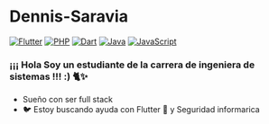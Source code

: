 # Dennis-Saravia
[![Flutter](https://img.shields.io/badge/Flutter-02569B?style=flat&logo=flutter&logoColor=white)](https://flutter.dev/)
[![PHP](https://img.shields.io/badge/PHP-777BB4?style=flat&logo=php&logoColor=white)](https://www.php.net/)
[![Dart](https://img.shields.io/badge/Dart-0175C2?style=flat&logo=dart&logoColor=white)](https://dart.dev/)
[![Java](https://img.shields.io/badge/Java-007396?style=flat&logo=java&logoColor=white)](https://www.java.com/)
[![JavaScript](https://img.shields.io/badge/JavaScript-F7DF1E?style=flat&logo=javascript&logoColor=black)](https://developer.mozilla.org/es/docs/Web/JavaScript)

### ¡¡¡ Hola Soy un estudiante de la carrera de ingeniera de sistemas !!! :) 🐈✨
-  Sueño con ser full stack
- 🐦 Estoy buscando ayuda con Flutter 🦎 y Seguridad informarica
